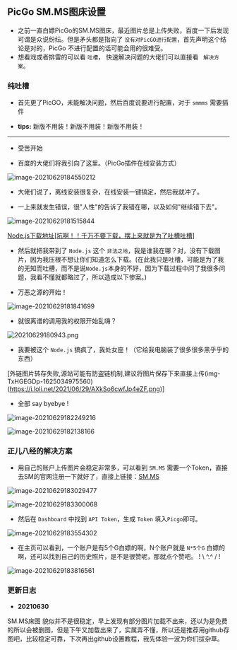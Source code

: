 ﻿## PicGo SM.MS图床设置

- 之前一直白嫖PicGo的SM.MS图床，最近图片总是上传失败，百度一下后发现可谓是众说纷纭。但是矛头都是指向了 `没有对PicGO进行配置`，首先声明这个结论是对的，PicGo 不进行配置的话可能会用的很难受。
- 想看戏或者排雷的可以看 `吐槽`， 快速解决问题的大佬们可以直接看 ` 解决方案`。

### 纯吐槽

- 首先更了PicGO，未能解决问题，然后百度说要进行配置，对于 `smmms` 需要插件 
  
- **tips:** 新版不用装！新版不用装！新版不用装！
  
---

- 受苦开始

- 百度的大佬们将我引向了这里。（PicGo插件在线安装方式）

![image-20210629184550212](https://img-blog.csdnimg.cn/img_convert/b16c9eaea0ef0af3565e8a9da35084a0.png)

- 大佬们说了，离线安装很复杂，在线安装一键搞定，然后我就冲了。

- 一上来就发生错误，很"人性"的告诉了我错在哪，以及如何"继续错下去"。

![image-20210629181515844](https://img-blog.csdnimg.cn/img_convert/555a4dce17ac9ad54a4e338d4e62fa98.png)

[Node.js下载地址[坑啊！！千万不要下载，摆上来就是为了吐槽吐槽]](https://nodejs.org/en/) 

- 然后就把我带到了 `Node.js` 这个 `非法之地`，我是谁我在哪？对，没有下载图片，因为我压根不想让你们知道怎么下载。(在此我只是吐槽，可能是为了我的无知而吐槽，而不是说`Node.js`本身的不好，因为下载过程中问了我很多问题，我看不懂就都略过了，所以造成以下惨案。)

- 万恶之源的开始！

![image-20210629181841699](https://img-blog.csdnimg.cn/img_convert/0d652cf52d52017da9b884f17aacea71.png)

- 就很离谱的调用我的权限开始乱嗨？

![20210629180943.png](https://img-blog.csdnimg.cn/img_convert/c3c99607713f4008e5dc28b0ec39a674.png)

- 我要被这个 `Node.js` 搞疯了，我处女座！（它给我电脑装了很多很多黑乎乎的东西）

[外链图片转存失败,源站可能有防盗链机制,建议将图片保存下来直接上传(img-TxHGEGDp-1625034975560)(https://i.loli.net/2021/06/29/AXkSo6cwfJp4eZF.png)]

- 全部 say byebye !

![image-20210629182249216](https://img-blog.csdnimg.cn/img_convert/2cc11ee57deedd4964235aea2ef03f9d.png)

![image-20210629182138166](https://img-blog.csdnimg.cn/img_convert/44ae54bd6d5cfdb14dd1cca800ed2366.png)

### 正儿八经的解决方案

- 用自己的账户上传图片会稳定非常多，可以看到 `SM.MS` 需要一个Token，直接去SM的官网注册一下就好了，直接上链接：[SM.MS](https://sm.ms/)

![image-20210629183029477](https://img-blog.csdnimg.cn/img_convert/9b776dbca12e859238b10c6d9de2e85f.png)

![image-20210629183300068](https://img-blog.csdnimg.cn/img_convert/8b0c00d7b4f1306ed27a0d07e0fecca1.png)

- 然后在 `Dashboard` 中找到 `API Token`，生成 `Token` 填入`Picgo`即可。

![image-20210629183554302](https://img-blog.csdnimg.cn/img_convert/f29a4b47ced817304bb6c71aefb986c2.png)

- 在主页可以看到，一个账户是有5个G白嫖的啊，N个账户就是 `N*5个G` 白嫖的啊，还可以找到自己的历史照片，是不是很赞呢，那就点个赞吧。  ! \ ^.^ / !

![image-20210629183816561](https://img-blog.csdnimg.cn/img_convert/fc7deeae23bf1a1a04ab5ce27080f096.png)


### 更新日志

- **20210630**

SM.MS床图 貌似并不是很稳定，早上发现有部分图片加载不出来，还以为是免费的所以会被删图，但是下午又加载出来了，实属弄不懂，所以还是推荐用github存图吧，比较稳定可靠，下次再出github设置教程，我先体验一波为你们拔杂草。
